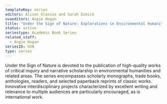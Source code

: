 ```yaml
---
templateKey: series
editors: Alison Glassie and Sarah Dimick
uvaeditors: Angie Hogan
title: "Under the Sign of Nature: Explorations in Environmental Humanities"
status: active
seriestype: Academic Book Series
related_staff:
  - Angie Hogan
seriesID: USN
type: series
---
```

Under the Sign of Nature is devoted to the publication of high-quality works of critical inquiry and narrative scholarship in environmental humanities and related areas. The series encompasses scholarly monographs, trade books, anthologies, readers, and selected paperback reprints of classic works. Innovative interdisciplinary projects characterized by excellent writing and relevance to multiple audiences are particularly encouraged, as is international work.

